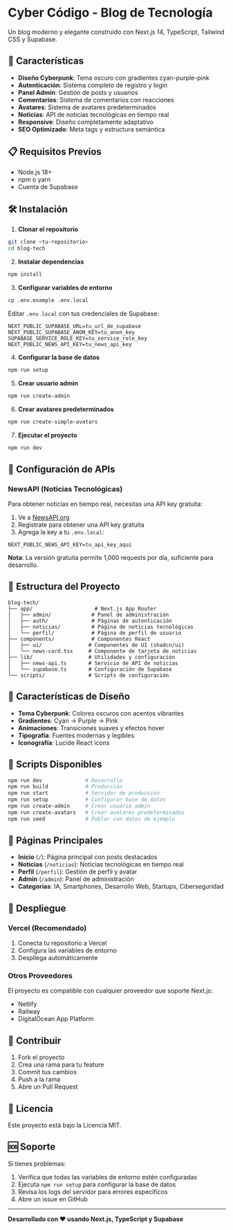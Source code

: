 # Cyber Código - Blog de Tecnología

Un blog moderno y elegante construido con Next.js 14, TypeScript, Tailwind CSS y Supabase.

## 🚀 Características

- **Diseño Cyberpunk**: Tema oscuro con gradientes cyan-purple-pink
- **Autenticación**: Sistema completo de registro y login
- **Panel Admin**: Gestión de posts y usuarios
- **Comentarios**: Sistema de comentarios con reacciones
- **Avatares**: Sistema de avatares predeterminados
- **Noticias**: API de noticias tecnológicas en tiempo real
- **Responsive**: Diseño completamente adaptativo
- **SEO Optimizado**: Meta tags y estructura semántica

## 📋 Requisitos Previos

- Node.js 18+ 
- npm o yarn
- Cuenta de Supabase

## 🛠️ Instalación

1. **Clonar el repositorio**
```bash
git clone <tu-repositorio>
cd blog-tech
```

2. **Instalar dependencias**
```bash
npm install
```

3. **Configurar variables de entorno**
```bash
cp .env.example .env.local
```

Editar `.env.local` con tus credenciales de Supabase:
```env
NEXT_PUBLIC_SUPABASE_URL=tu_url_de_supabase
NEXT_PUBLIC_SUPABASE_ANON_KEY=tu_anon_key
SUPABASE_SERVICE_ROLE_KEY=tu_service_role_key
NEXT_PUBLIC_NEWS_API_KEY=tu_news_api_key
```

4. **Configurar la base de datos**
```bash
npm run setup
```

5. **Crear usuario admin**
```bash
npm run create-admin
```

6. **Crear avatares predeterminados**
```bash
npm run create-simple-avatars
```

7. **Ejecutar el proyecto**
```bash
npm run dev
```

## 🔑 Configuración de APIs

### NewsAPI (Noticias Tecnológicas)

Para obtener noticias en tiempo real, necesitas una API key gratuita:

1. Ve a [NewsAPI.org](https://newsapi.org/)
2. Regístrate para obtener una API key gratuita
3. Agrega la key a tu `.env.local`:
```env
NEXT_PUBLIC_NEWS_API_KEY=tu_api_key_aqui
```

**Nota**: La versión gratuita permite 1,000 requests por día, suficiente para desarrollo.

## 📁 Estructura del Proyecto

```
blog-tech/
├── app/                    # Next.js App Router
│   ├── admin/             # Panel de administración
│   ├── auth/              # Páginas de autenticación
│   ├── noticias/          # Página de noticias tecnológicas
│   └── perfil/            # Página de perfil de usuario
├── components/            # Componentes React
│   ├── ui/               # Componentes de UI (shadcn/ui)
│   └── news-card.tsx     # Componente de tarjeta de noticias
├── lib/                  # Utilidades y configuración
│   ├── news-api.ts       # Servicio de API de noticias
│   └── supabase.ts       # Configuración de Supabase
└── scripts/              # Scripts de configuración
```

## 🎨 Características de Diseño

- **Tema Cyberpunk**: Colores oscuros con acentos vibrantes
- **Gradientes**: Cyan → Purple → Pink
- **Animaciones**: Transiciones suaves y efectos hover
- **Tipografía**: Fuentes modernas y legibles
- **Iconografía**: Lucide React icons

## 🔧 Scripts Disponibles

```bash
npm run dev              # Desarrollo
npm run build            # Producción
npm run start            # Servidor de producción
npm run setup            # Configurar base de datos
npm run create-admin     # Crear usuario admin
npm run create-avatars   # Crear avatares predeterminados
npm run seed             # Poblar con datos de ejemplo
```

## 📱 Páginas Principales

- **Inicio** (`/`): Página principal con posts destacados
- **Noticias** (`/noticias`): Noticias tecnológicas en tiempo real
- **Perfil** (`/perfil`): Gestión de perfil y avatar
- **Admin** (`/admin`): Panel de administración
- **Categorías**: IA, Smartphones, Desarrollo Web, Startups, Ciberseguridad

## 🚀 Despliegue

### Vercel (Recomendado)

1. Conecta tu repositorio a Vercel
2. Configura las variables de entorno
3. Despliega automáticamente

### Otros Proveedores

El proyecto es compatible con cualquier proveedor que soporte Next.js:
- Netlify
- Railway
- DigitalOcean App Platform

## 🤝 Contribuir

1. Fork el proyecto
2. Crea una rama para tu feature
3. Commit tus cambios
4. Push a la rama
5. Abre un Pull Request

## 📄 Licencia

Este proyecto está bajo la Licencia MIT.

## 🆘 Soporte

Si tienes problemas:

1. Verifica que todas las variables de entorno estén configuradas
2. Ejecuta `npm run setup` para configurar la base de datos
3. Revisa los logs del servidor para errores específicos
4. Abre un issue en GitHub

---

**Desarrollado con ❤️ usando Next.js, TypeScript y Supabase**